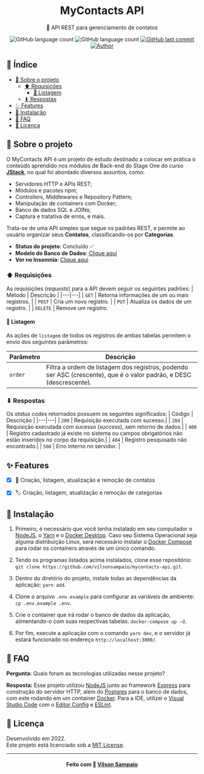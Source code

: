 <h1 align="center">MyContacts API</h1>
<p align="center">📳 API REST para gerenciamento de contatos</p>

<p align="center">
  <img alt="GitHub language count" src="https://img.shields.io/github/languages/count/vilsonsampaio/mycontacts-api.svg?color=5061FC">

  <img alt="GitHub language count" src="https://img.shields.io/github/languages/top/vilsonsampaio/mycontacts-api.svg?color=5061FC">

  <a href="https://github.com/vilsonsampaio/mycontacts-api/commits/main">
    <img alt="GitHub last commit" src="https://img.shields.io/github/last-commit/vilsonsampaio/mycontacts-api.svg?color=5061FC">
  </a>

  <a href="https://github.com/vilsonsampaio/">
    <img alt="Author" src="https://img.shields.io/badge/author-Vilson%20Sampaio-5061FC">
  </a>
</p>


## 📌 Índice

- [📝 Sobre o projeto](#-sobre-o-projeto)
  - [⬆ Requisições](#-requisições)
    - [🏅 Listagem](#-listagem)
  - [⬇ Respostas](#-respostas)
- [✨ Features](#-features)
- [👷 Instalação](#-instalação)
- [📮 FAQ](#-faq)
- [📕 Licença](#-licença)


## 📝 Sobre o projeto

O MyContacts API é um projeto de estudo destinado a colocar em prática o conteúdo aprendido nos módulos de Back-end do Stage One do curso [**JStack**](https://jstack.com.br/), no qual foi abordado diversos assuntos, como:
  * Servidores HTTP e APIs REST;
  * Módulos e pacotes npm;
  * Controllers, Middlewares e Repository Pattern;
  * Manipulação de containers com Docker;
  * Banco de dados SQL e JOINs;
  * Captura e tratativa de erros, e mais.

Trata-se de uma API simples que segue os padrões REST, e permite ao usuário organizar seus **Contatos**, classificando-os por **Categorias**.
  * **Status do projeto**: Concluído ✅
  * **Modelo do Banco de Dados**: [Clique aqui](https://dbdiagram.io/d/61d764a6f8370f0a2edff401)
  * **Ver no Insomnia**: [Clique aqui](https://insomnia.rest/run/?label=MyContacts%20API&uri=https%3A%2F%2Fraw.githubusercontent.com%2Fvilsonsampaio%2Fmycontacts-api%2Fmain%2Finsomnia-schema.json)

### ⬆ Requisições

As requisições (*requests*) para a API devem seguir os seguintes padrões:
| Método | Descrição |
|---|---|
| `GET` | Retorna informações de um ou mais registros. |
| `POST` | Cria um novo registro. |
| `PUT` | Atualiza os dados de um registro. |
| `DELETE` | Remove um registro.

#### 🏅 Listagem
As ações de `listagem` de todos os registros de ambas tabelas permitem o envio dos seguintes parâmetros:

| Parâmetro | Descrição |
|---|---|
| `order` | Filtra a ordem de listagem dos registros, podendo ser ASC (crescente), que é o valor padrão, e DESC (descrescente). |

### ⬇ Respostas

Os *status codes* retornados possuem os seguintes significados:
| Código | Descrição |
|---|---|
| `200` | Requisição executada com sucesso.|
| `204` | Requisição executada com sucesso (*success*), sem retorno de dados.|
| `400` | Registro cadastrado já existe no sistema ou campos obrigatórios não estão inseridos no corpo da requisição.|
| `404` | Registro pesquisado não encontrado.|
| `500` | Erro interno no servidor. |


## ✨ Features
- [x] 📲 Criação, listagem, atualização e remoção de contatos
- [x] 🏷 Criação, listagem, atualização e remoção de categorias


## 👷 Instalação
1. Primeiro, é necessário que você tenha instalado em seu computador o [NodeJS](https://nodejs.org/en/docs/), o [Yarn](https://yarnpkg.com/getting-started) e o [Docker Desktop](https://www.docker.com/get-started). Caso seu Sistema Operacional seja alguma distribuição Linux, será necessário instalar o [Docker Compose](https://docs.docker.com/compose/) para rodar os containers através de um único comando.

2. Tendo os programas listados acima instalados, clone esse repositório: `git clone https://github.com/vilsonsampaio/mycontacts-api.git`.

3. Dentro do diretório do projeto, instale todas as dependências da aplicação: `yarn add`.

4. Clone o arquivo `.env.example` para configurar as variáveis de ambiente: `cp .env.example .env`.

5. Crie o container que irá rodar o banco de dados da aplicação, alimentando-o com suas respectivas tabelas: `docker-compose up -d`.

6. Por fim, execute a aplicação com o comando `yarn dev`, e o servidor já estará funcionado no endereço `http://localhost:3000/`.


## 📮 FAQ
**Pergunta:** Quais foram as tecnologias utilizadas nesse projeto?

**Resposta:** Esse projeto utilizou [NodeJS](https://nodejs.org/) junto ao framework [Express](https://expressjs.com/) para construção do servidor HTTP, além do [Postgres](https://www.postgresql.org/) para o banco de dados, com este rodando em um container [Docker](https://www.docker.com/). Para a IDE, utilizei o [Visual Studio Code](https://code.visualstudio.com/#alt-downloads) com o [Editor Config](https://editorconfig.org/) e [ESLint](https://eslint.org/).


## 📕 Licença

Desenvolvido em 2022.<br />
Este projeto está licenciado sob a [MIT License](https://github.com/vilsonsampaio/mycontacts-api/blob/main/LICENSE).

---

<h4 align="center">
  Feito com 💙 <a href="https://www.linkedin.com/in/vilsonsampaio/" target="_blank">Vilson Sampaio</a>
</h4>
